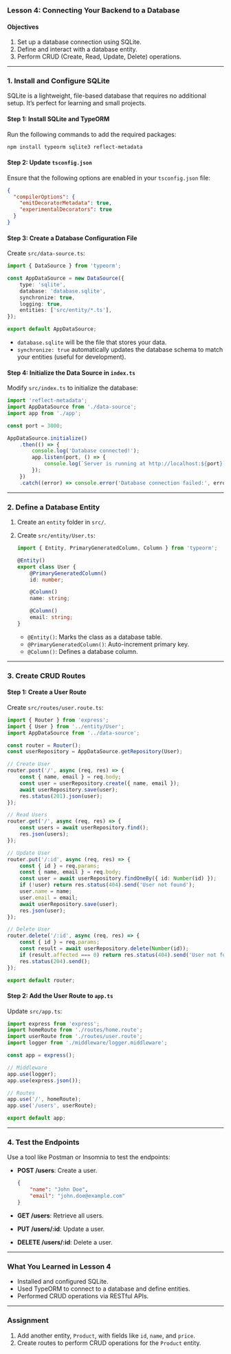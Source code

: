 ### **Lesson 4: Connecting Your Backend to a Database**

#### Objectives

1. Set up a database connection using SQLite.
2. Define and interact with a database entity.
3. Perform CRUD (Create, Read, Update, Delete) operations.

---

### **1. Install and Configure SQLite**

SQLite is a lightweight, file-based database that requires no additional setup. It’s perfect for learning and small projects.

#### Step 1: Install SQLite and TypeORM

Run the following commands to add the required packages:

```bash
npm install typeorm sqlite3 reflect-metadata
```

#### Step 2: Update `tsconfig.json`

Ensure that the following options are enabled in your `tsconfig.json` file:

```json
{
  "compilerOptions": {
    "emitDecoratorMetadata": true,
    "experimentalDecorators": true
  }
}
```

#### Step 3: Create a Database Configuration File

Create `src/data-source.ts`:

```typescript
import { DataSource } from 'typeorm';

const AppDataSource = new DataSource({
    type: 'sqlite',
    database: 'database.sqlite',
    synchronize: true,
    logging: true,
    entities: ['src/entity/*.ts'],
});

export default AppDataSource;
```

- `database.sqlite` will be the file that stores your data.
- `synchronize: true` automatically updates the database schema to match your entities (useful for development).

#### Step 4: Initialize the Data Source in `index.ts`

Modify `src/index.ts` to initialize the database:

```typescript
import 'reflect-metadata';
import AppDataSource from './data-source';
import app from './app';

const port = 3000;

AppDataSource.initialize()
    .then(() => {
        console.log('Database connected!');
        app.listen(port, () => {
            console.log(`Server is running at http://localhost:${port}`);
        });
    })
    .catch((error) => console.error('Database connection failed:', error));
```

---

### **2. Define a Database Entity**

1. Create an `entity` folder in `src/`.
2. Create `src/entity/User.ts`:

   ```typescript
   import { Entity, PrimaryGeneratedColumn, Column } from 'typeorm';

   @Entity()
   export class User {
       @PrimaryGeneratedColumn()
       id: number;

       @Column()
       name: string;

       @Column()
       email: string;
   }
   ```

   - `@Entity()`: Marks the class as a database table.
   - `@PrimaryGeneratedColumn()`: Auto-increment primary key.
   - `@Column()`: Defines a database column.

---

### **3. Create CRUD Routes**

#### Step 1: Create a User Route

Create `src/routes/user.route.ts`:

```typescript
import { Router } from 'express';
import { User } from '../entity/User';
import AppDataSource from '../data-source';

const router = Router();
const userRepository = AppDataSource.getRepository(User);

// Create User
router.post('/', async (req, res) => {
    const { name, email } = req.body;
    const user = userRepository.create({ name, email });
    await userRepository.save(user);
    res.status(201).json(user);
});

// Read Users
router.get('/', async (req, res) => {
    const users = await userRepository.find();
    res.json(users);
});

// Update User
router.put('/:id', async (req, res) => {
    const { id } = req.params;
    const { name, email } = req.body;
    const user = await userRepository.findOneBy({ id: Number(id) });
    if (!user) return res.status(404).send('User not found');
    user.name = name;
    user.email = email;
    await userRepository.save(user);
    res.json(user);
});

// Delete User
router.delete('/:id', async (req, res) => {
    const { id } = req.params;
    const result = await userRepository.delete(Number(id));
    if (result.affected === 0) return res.status(404).send('User not found');
    res.status(204).send();
});

export default router;
```

#### Step 2: Add the User Route to `app.ts`

Update `src/app.ts`:

```typescript
import express from 'express';
import homeRoute from './routes/home.route';
import userRoute from './routes/user.route';
import logger from './middleware/logger.middleware';

const app = express();

// Middleware
app.use(logger);
app.use(express.json());

// Routes
app.use('/', homeRoute);
app.use('/users', userRoute);

export default app;
```

---

### **4. Test the Endpoints**

Use a tool like Postman or Insomnia to test the endpoints:

- **POST /users**: Create a user.

  ```json
  {
      "name": "John Doe",
      "email": "john.doe@example.com"
  }
  ```

- **GET /users**: Retrieve all users.
- **PUT /users/:id**: Update a user.
- **DELETE /users/:id**: Delete a user.

---

### **What You Learned in Lesson 4**

- Installed and configured SQLite.
- Used TypeORM to connect to a database and define entities.
- Performed CRUD operations via RESTful APIs.

---

### **Assignment**

1. Add another entity, `Product`, with fields like `id`, `name`, and `price`.
2. Create routes to perform CRUD operations for the `Product` entity.

